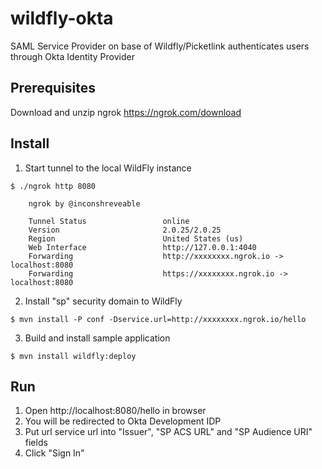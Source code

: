 # wildfly-okta
SAML Service Provider on base of Wildfly/Picketlink authenticates users through Okta Identity Provider

## Prerequisites

Download and unzip ngrok
https://ngrok.com/download

## Install

1. Start tunnel to the local WildFly instance
```
$ ./ngrok http 8080

    ngrok by @inconshreveable

    Tunnel Status                 online
    Version                       2.0.25/2.0.25
    Region                        United States (us)
    Web Interface                 http://127.0.0.1:4040
    Forwarding                    http://xxxxxxxx.ngrok.io -> localhost:8080
    Forwarding                    https://xxxxxxxx.ngrok.io -> localhost:8080
```
2. Install "sp" security domain to WildFly
```
$ mvn install -P conf -Dservice.url=http://xxxxxxxx.ngrok.io/hello
```
3. Build and install sample application
```
$ mvn install wildfly:deploy
```

## Run
1. Open http://localhost:8080/hello in browser
2. You will be redirected to Okta Development IDP
3. Put url service url into "Issuer", "SP ACS URL" and "SP Audience URI" fields
4. Click "Sign In"